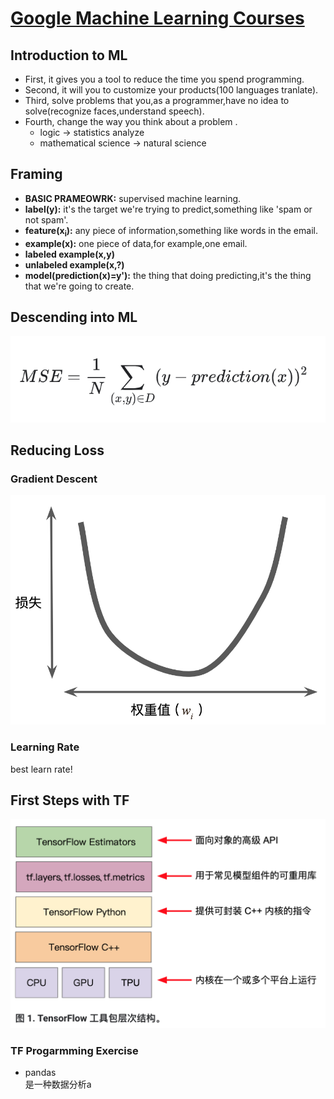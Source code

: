# [Google Machine Learning Courses](https://developers.google.com/machine-learning/crash-course/ml-intro)  
## Introduction to ML
* First, it gives you a tool to reduce the time you spend programming.
* Second, it will you to customize your products(100 languages tranlate).
* Third, solve problems that you,as a programmer,have no idea to solve(recognize faces,understand speech).
* Fourth, change the way you think about a problem .
  * logic -> statistics analyze 
  * mathematical science -> natural science
## Framing  
* __BASIC PRAMEOWRK:__ supervised machine learning.
* __label(y):__ it's the target we're trying to predict,something like 'spam or not spam'.
* __feature(x<sub>i</sub>):__ any piece of information,something like words in the email.  
* __example(x):__ one piece of data,for example,one email.
* __labeled example(x,y)__  
* __unlabeled example(x,?)__
* __model(prediction(x)=y'):__ the thing that doing predicting,it's the thing that we're going to create.
## Descending into ML  
![Mean Square Error!](./src/mse.png)
## Reducing Loss
### Gradient Descent
![Loss Chart!](./src/losschart.png)
### Learning Rate
best learn rate!
## First Steps with TF  
![TensorFlow toolkit hierarchy!](./src/tf-hierarchy.png)
### TF Progarmming Exercise
* pandas  
是一种数据分析a